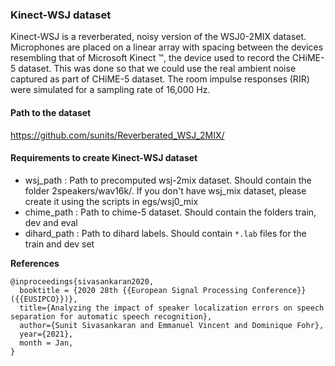 ### Kinect-WSJ dataset
Kinect-WSJ is a reverberated, noisy version of the WSJ0-2MIX dataset. Microphones are placed on a linear array with spacing between the devices resembling that of Microsoft Kinect ™, the device used to record the CHiME-5 dataset. This was done so that we could use the real ambient noise captured as part of CHiME-5 dataset. The room impulse responses (RIR) were simulated for a sampling rate of 16,000 Hz.

#### Path to the dataset
https://github.com/sunits/Reverberated_WSJ_2MIX/

#### Requirements to create Kinect-WSJ dataset
* wsj_path :  Path to precomputed wsj-2mix dataset. Should contain the folder 2speakers/wav16k/. If you don't have wsj_mix dataset, please create it using the scripts in egs/wsj0_mix
* chime_path : Path to chime-5 dataset. Should contain the folders train, dev and eval
* dihard_path : Path to dihard labels. Should contain ```*.lab``` files for the train and dev set

**References**

```
@inproceedings{sivasankaran2020,  
  booktitle = {2020 28th {{European Signal Processing Conference}} ({{EUSIPCO}})},  
  title={Analyzing the impact of speaker localization errors on speech separation for automatic speech recognition},
  author={Sunit Sivasankaran and Emmanuel Vincent and Dominique Fohr},
  year={2021},  
  month = Jan,  
}
```
